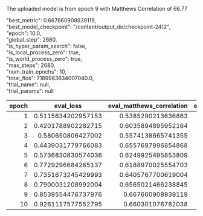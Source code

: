   The uploaded model is from epoch 9 with Matthews Correlation of 66.77
 
  "best_metric": 0.667660908939119,<br>
  "best_model_checkpoint": "/content/output_dir/checkpoint-2412",<br>
  "epoch": 10.0,<br>
  "global_step": 2680,<br>
  "is_hyper_param_search": false,<br>
  "is_local_process_zero": true,<br>
  "is_world_process_zero": true,<br>
  "max_steps": 2680,<br>
  "num_train_epochs": 10,<br>
  "total_flos": 7189983634007040.0,<br>
  "trial_name": null,<br>
  "trial_params": null<br>
<table class="table table-bordered table-hover table-condensed">
<thead><tr><th title="Field #1">epoch</th>
<th title="Field #2">eval_loss</th>
<th title="Field #3">eval_matthews_correlation</th>
<th title="Field #4">eval_runtime</th>
<th title="Field #5">eval_samples_per_second</th>
<th title="Field #6">eval_steps_per_second</th>
<th title="Field #7">step</th>
<th title="Field #8">learning_rate</th>
<th title="Field #9">loss</th>
</tr></thead>
<tbody><tr>
<td align="right">1</td>
<td align="right">0.5115634202957153</td>
<td align="right">0.5385290213636863</td>
<td align="right">7.985</td>
<td align="right">130.62</td>
<td align="right">16.406</td>
<td align="right">268</td>
<td align="right">0.00009280492497114274</td>
<td align="right">0.4622</td>
</tr>
<tr>
<td align="right">2</td>
<td align="right">0.4201788902282715</td>
<td align="right">0.6035894895952164</td>
<td align="right">8.0283</td>
<td align="right">129.916</td>
<td align="right">16.317</td>
<td align="right">536</td>
<td align="right">0.00008249326664101577</td>
<td align="right">0.2823</td>
</tr>
<tr>
<td align="right">3</td>
<td align="right">0.580650806427002</td>
<td align="right">0.5574138665741355</td>
<td align="right">8.1314</td>
<td align="right">128.268</td>
<td align="right">16.11</td>
<td align="right">804</td>
<td align="right">0.00007218160831088881</td>
<td align="right">0.1804</td>
</tr>
<tr>
<td align="right">4</td>
<td align="right">0.4439031779766083</td>
<td align="right">0.6557697896854868</td>
<td align="right">8.1435</td>
<td align="right">128.078</td>
<td align="right">16.087</td>
<td align="right">1072</td>
<td align="right">0.00006186994998076183</td>
<td align="right">0.1357</td>
</tr>
<tr>
<td align="right">5</td>
<td align="right">0.5736830830574036</td>
<td align="right">0.6249925495853809</td>
<td align="right">8.0533</td>
<td align="right">129.512</td>
<td align="right">16.267</td>
<td align="right">1340</td>
<td align="right">0.00005155829165063486</td>
<td align="right">0.0913</td>
</tr>
<tr>
<td align="right">6</td>
<td align="right">0.7729296684265137</td>
<td align="right">0.6188970025554703</td>
<td align="right">8.081</td>
<td align="right">129.068</td>
<td align="right">16.211</td>
<td align="right">1608</td>
<td align="right">0.000041246633320507885</td>
<td align="right">0.065</td>
</tr>
<tr>
<td align="right">7</td>
<td align="right">0.7351673245429993</td>
<td align="right">0.6405767700619004</td>
<td align="right">8.1372</td>
<td align="right">128.176</td>
<td align="right">16.099</td>
<td align="right">1876</td>
<td align="right">0.00003093497499038092</td>
<td align="right">0.0433</td>
</tr>
<tr>
<td align="right">8</td>
<td align="right">0.7900031208992004</td>
<td align="right">0.6565021466238845</td>
<td align="right">8.1095</td>
<td align="right">128.615</td>
<td align="right">16.154</td>
<td align="right">2144</td>
<td align="right">0.000020623316660253942</td>
<td align="right">0.0199</td>
</tr>
<tr>
<td align="right">9</td>
<td align="right">0.8539554476737976</td>
<td align="right">0.667660908939119</td>
<td align="right">8.1204</td>
<td align="right">128.442</td>
<td align="right">16.132</td>
<td align="right">2412</td>
<td align="right">0.000010311658330126971</td>
<td align="right">0.0114</td>
</tr>
<tr>
<td align="right">10</td>
<td align="right">0.9261117577552795</td>
<td align="right">0.660301076782038</td>
<td align="right">8.0088</td>
<td align="right">130.231</td>
<td align="right">16.357</td>
<td align="right">2680</td>
<td align="right">0</td>
<td align="right">0.0066</td>
</tr>
</tbody></table>